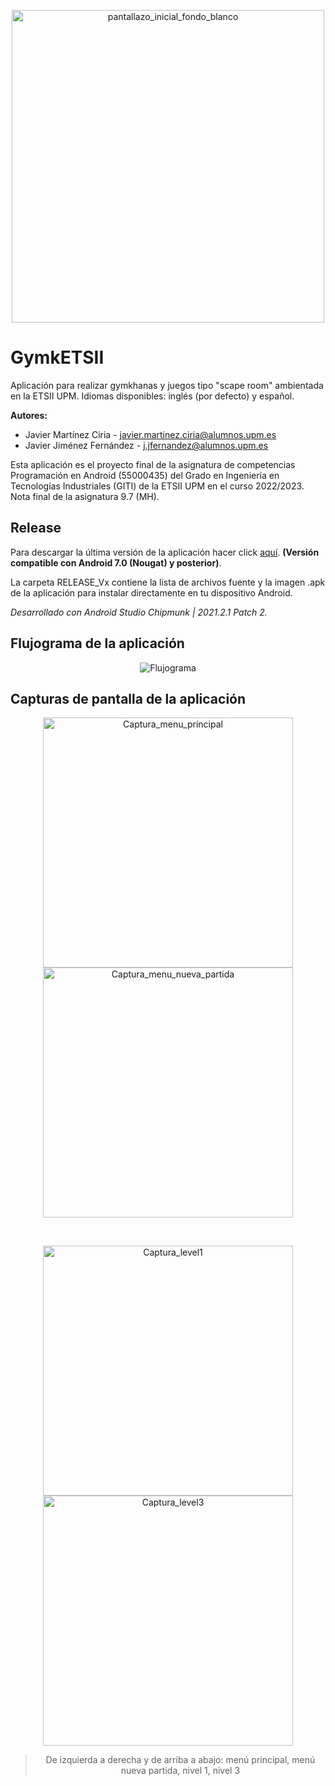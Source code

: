 <p align="center">
<img alt="pantallazo_inicial_fondo_blanco" src="https://github.com/user-attachments/assets/1c0a8e2f-8f73-42c1-9746-20eb360d11ba" width="500"> 
</p>

# GymkETSII

Aplicación para realizar gymkhanas y juegos tipo "scape room" ambientada en la ETSII UPM. Idiomas disponibles:  inglés (por defecto) y español.

**Autores:**
- Javier Martínez Ciria - javier.martinez.ciria@alumnos.upm.es
- Javier Jiménez Fernández - j.jfernandez@alumnos.upm.es

Esta aplicación es el proyecto final de la asignatura de competencias Programación en Android (55000435) del Grado en Ingeniería en Tecnologías Industriales (GITI) de la ETSII UPM en el curso 2022/2023. Nota final de la asignatura 9.7 (MH).


## Release
Para descargar la última versión de la aplicación hacer click [aquí](https://github.com/javierjimenezfernandez/GymkETSII/releases/tag/GymkETSII_RELEASE_V1). **(Versión compatible con Android 7.0 (Nougat) y posterior)**. 

La carpeta RELEASE_Vx contiene la lista de archivos fuente y la imagen .apk de la aplicación para instalar directamente en tu dispositivo Android.

_Desarrollado con Android Studio Chipmunk | 2021.2.1 Patch 2._


## Flujograma de la aplicación

<div align="center">

![Flujograma](https://github.com/user-attachments/assets/d8cf8f13-9f2e-43a3-9272-ec54c5b41652)

</div>

## Capturas de pantalla de la aplicación

<div align="center">

<img height="400" alt="Captura_menu_principal" src="https://github.com/user-attachments/assets/b1e76a1f-5931-440a-a1c9-d9067963ce84"> 
<img height="400" alt="Captura_menu_nueva_partida" src="https://github.com/user-attachments/assets/40177af9-fa25-4642-9804-11ef7ff7b97c">

&nbsp;

<img height="400" alt="Captura_level1" src="https://github.com/user-attachments/assets/0c37a2aa-def8-48db-8e13-6425e1f63462">
<img height="400" alt="Captura_level3" src="https://github.com/user-attachments/assets/9d079d0e-fce8-4276-9f42-d1e4d54dc761">

> De izquierda a derecha y de arriba a abajo: menú principal, menú nueva partida, nivel 1, nivel 3

</div>
